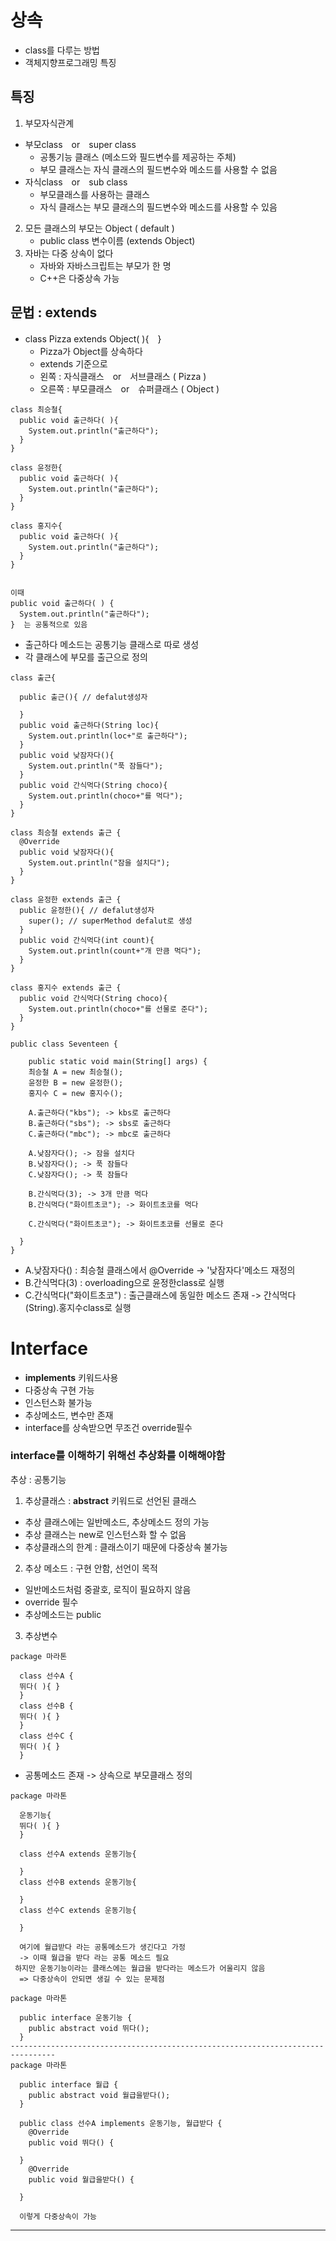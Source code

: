 
# 상속
- class를 다루는 방법
- 객체지향프로그래밍 특징
## 특징
1. 부모자식관계
  - 부모class　or　super class
    - 공통기능 클래스 (메소드와 필드변수를 제공하는 주체)
    - 부모 클래스는 자식 클래스의 필드변수와 메소드를 사용할 수 없음
  - 자식class　or　sub class
    - 부모클래스를 사용하는 클래스
    - 자식 클래스는 부모 클래스의 필드변수와 메소드를 사용할 수 있음
2. 모든 클래스의 부모는 Object ( default )
    - public class 변수이름 (extends Object) 
3. 자바는 다중 상속이 없다
    - 자바와 자바스크립트는 부모가 한 명
    - C++은 다중상속 가능
## 문법 : extends
- class Pizza extends Object( ){　}
  - Pizza가 Object를 상속하다
  - extends 기준으로 
  - 왼쪽 : 자식클래스　or　서브클래스 ( Pizza )
  - 오른쪽 : 부모클래스　or　슈퍼클래스 ( Object )
```
class 최승철{
  public void 출근하다( ){
    System.out.println("출근하다");
  }
}

class 윤정한{
  public void 출근하다( ){
    System.out.println("출근하다");
  }
}

class 홍지수{
  public void 출근하다( ){
    System.out.println("출근하다");
  }
}


이때
public void 출근하다( ) {
  System.out.println("출근하다");
}  는 공통적으로 있음
```
- 출근하다 메소드는 공통기능 클래스로 따로 생성
- 각 클래스에 부모를 출근으로 정의

```
class 출근{

  public 출근(){ // defalut생성자

  }
  public void 출근하다(String loc){
    System.out.println(loc+"로 출근하다");
  }
  public void 낮잠자다(){
    System.out.println("푹 잠들다");
  }
  public void 간식먹다(String choco){
    System.out.println(choco+"를 먹다");
  }
}

class 최승철 extends 출근 {
  @Override
  public void 낮잠자다(){
    System.out.println("잠을 설치다");
  }
}

class 윤정한 extends 출근 {
  public 윤정한(){ // defalut생성자
    super(); // superMethod defalut로 생성
  }
  public void 간식먹다(int count){
    System.out.println(count+"개 만큼 먹다");
  }
}

class 홍지수 extends 출근 {
  public void 간식먹다(String choco){
    System.out.println(choco+"를 선물로 준다");
  }
}
```
```
public class Seventeen {

	public static void main(String[] args) {
    최승철 A = new 최승철();
    윤정한 B = new 윤정한();
    홍지수 C = new 홍지수();

    A.출근하다("kbs"); -> kbs로 출근하다
    B.출근하다("sbs"); -> sbs로 출근하다
    C.출근하다("mbc"); -> mbc로 출근하다

    A.낮잠자다(); -> 잠을 설치다
    B.낮잠자다(); -> 푹 잠들다
    C.낮잠자다(); -> 푹 잠들다

    B.간식먹다(3); -> 3개 만큼 먹다
    B.간식먹다("화이트초코"); -> 화이트초코를 먹다

    C.간식먹다("화이트초코"); -> 화이트초코를 선물로 준다

  }
}
```
- A.낮잠자다() : 최승철 클래스에서 @Override -> '낮잠자다'메소드 재정의
- B.간식먹다(3) : overloading으로 윤정한class로 실행
- C.간식먹다("화이트초코") : 출근클래스에 동일한 메소드 존재 
    -> 간식먹다(String).홍지수class로 실행

# Interface
- __implements__ 키워드사용
- 다중상속 구현 가능
- 인스턴스화 불가능
-	추상메소드, 변수만 존재
-	interface를 상속받으면 무조건 override필수
### interface를 이해하기 위해선 추상화를 이해해야함
추상 : 공통기능
1. 추상클래스 : __abstract__ 키워드로 선언된 클래스
- 추상 클래스에는 일반메소드, 추상메소드 정의 가능
- 추상 클래스는 new로 인스턴스화 할 수 없음
- 추상클래스의 한계 : 클래스이기 때문에 다중상속 불가능
2. 추상 메소드 : 구현 안함, 선언이 목적
- 일반메소드처럼 중괄호, 로직이 필요하지 않음
- override 필수
-	추상메소드는 public
3. 추상변수

```
package 마라톤

  class 선수A { 
  뛰다( ){ }
  }
  class 선수B { 
  뛰다( ){ }
  }
  class 선수C {
  뛰다( ){ }
  }
```
- 공통메소드 존재 -> 상속으로 부모클래스 정의
```
package 마라톤

  운동기능{
  뛰다( ){ }
  }

  class 선수A extends 운동기능{

  }
  class 선수B extends 운동기능{

  }
  class 선수C extends 운동기능{

  }

  여기에 월급받다 라는 공통메소드가 생긴다고 가정
  -> 이때 월급을 받다 라는 공통 메소드 필요
 하지만 운동기능이라는 클래스에는 월급을 받다라는 메소드가 어울리지 않음
  => 다중상속이 안되면 생길 수 있는 문제점
```
```
package 마라톤

  public interface 운동기능 {
    public abstract void 뛰다();
  }
--------------------------------------------------------------------------------
package 마라톤

  public interface 월급 {
    public abstract void 월급을받다();
  }

```
```
  public class 선수A implements 운동기능, 월급받다 {
    @Override
	public void 뛰다() {

  }
    @Override
	public void 월급을받다() {

  }

  이렇게 다중상속이 가능
```

---